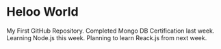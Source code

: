 # Heloo World
My First GitHub Repository.
Completed Mongo DB Certification last week.
Learning Node.js this week.
Planning to learn Reack.js from next week.
